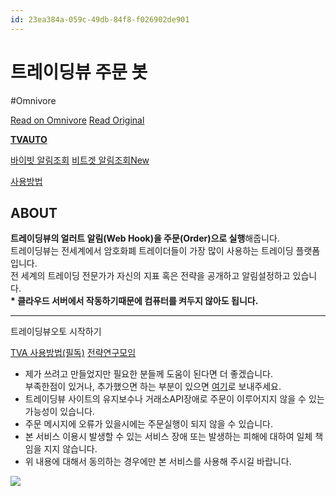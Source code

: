 ```yaml
---
id: 23ea384a-059c-49db-84f8-f026902de901
---
```


# 트레이딩뷰 주문 봇
#Omnivore
 
[Read on Omnivore](https://omnivore.app/me/https-tv-crypto-25-net-1916dc02a7f)
[Read Original](https://tv.crypto25.net)
 
[**TVAUTO**](https://tv.crypto25.net/)

[ 바이빗 알림조회](https://tv.crypto25.net/bybit/) [ 비트겟 알림조회New](https://tv.crypto25.net/bitget/)

[ 사용방법](https://tv.crypto25.net/guide/)

  
##  ABOUT

**트레이딩뷰의 얼러트 알림(Web Hook)을 주문(Order)으로 실행**해줍니다.  
트레이딩뷰는 전세계에서 암호화폐 트레이더들이 가장 많이 사용하는 트레이딩 플랫폼입니다.  
전 세계의 트레이딩 전문가가 자신의 지표 혹은 전략을 공개하고 알림설정하고 있습니다.  
**\* 클라우드 서버에서 작동하기때문에 컴퓨터를 켜두지 않아도 됩니다.**

---

트레이딩뷰오토 시작하기

[TVA 사용방법(필독)](https://tv.crypto25.net/guide/) [전략연구모임](https://cafe.naver.com/crypto25)

* 제가 쓰려고 만들었지만 필요한 분들께 도움이 된다면 더 좋겠습니다.  
부족한점이 있거나, 추가했으면 하는 부분이 있으면 [여기](https://forms.gle/PRZD3nKtwCYpmq5V8)로 보내주세요.
* 트레이딩뷰 사이트의 유지보수나 거래소API장애로 주문이 이루어지지 않을 수 있는 가능성이 있습니다.
* 주문 메시지에 오류가 있을시에는 주문실행이 되지 않을 수 있습니다.
* 본 서비스 이용시 발생할 수 있는 서비스 장애 또는 발생하는 피해에 대하여 일체 책임을 지지 않습니다.
* 위 내용에 대해서 동의하는 경우에만 본 서비스를 사용해 주시길 바랍니다.

[![](https://proxy-prod.omnivore-image-cache.app/728x90,sX24CLI8H7owRaRp7E2EsRTgxQDSLjRcDUheM4W-zzNI/https://s3.tradingview.com/pub/referrals/creatives/DT/KR/728x90Leaderboard.jpg)](https://www.tradingview.com/chart/?aff%5Fid=115444&utm%5Fsource=creative&utm%5Flang=KR)